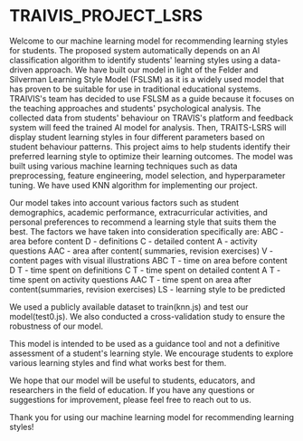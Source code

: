 # TRAIVIS_PROJECT_LSRS
Welcome to our machine learning model for recommending learning styles for students.
The proposed system automatically depends on an Al classification algorithm to identify students' learning styles using a data-driven approach. We have built our model in light of the Felder and Silverman Learning Style Model (FSLSM) as it is a widely used model that has proven to be suitable for use in traditional educational systems. TRAIVIS's team has decided to use FSLSM as a guide because it focuses on the teaching approaches and students' psychological analysis. The collected data from students' behaviour on TRAVIS's platform and feedback system will feed the trained Al model for analysis. Then, TRAITS-LSRS will display student learning styles in four different parameters based on student behaviour patterns.
This project aims to help students identify their preferred learning style to optimize their learning outcomes. The model was built using various machine learning techniques such as data preprocessing, feature engineering, model selection, and hyperparameter tuning.
We have used KNN algorithm for implementing our project.

Our model takes into account various factors such as student demographics, academic performance, extracurricular activities, and personal preferences to recommend a learning style that suits them the best.
The factors we have taken into consideration specifically are:
ABC - area before content
D - definitions
C - detailed content
A - activity questions
AAC - area after content( summaries, revision exercises)
V - content pages with visual illustrations
ABC T - time on area before content
D T - time spent on definitions
C T - time spent on detailed content
A T - time spent on activity questions
AAC T - time spent on area after content(summaries, revision exercises)
LS - learning style to be predicted

We used a publicly available dataset to train(knn.js) and test our model(test0.js). We also conducted a cross-validation study to ensure the robustness of our model.

This model is intended to be used as a guidance tool and not a definitive assessment of a student's learning style. We encourage students to explore various learning styles and find what works best for them.

We hope that our model will be useful to students, educators, and researchers in the field of education. If you have any questions or suggestions for improvement, please feel free to reach out to us.

Thank you for using our machine learning model for recommending learning styles!





